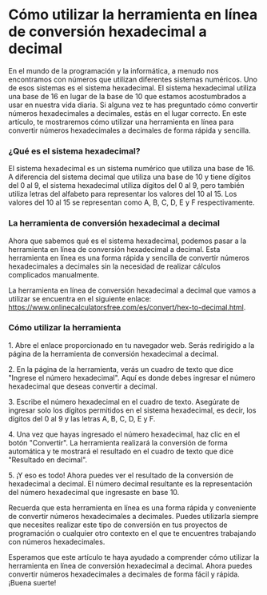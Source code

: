 Cómo utilizar la herramienta en línea de conversión hexadecimal a decimal
=========================================================================

En el mundo de la programación y la informática, a menudo nos encontramos con números que utilizan diferentes sistemas numéricos. Uno de esos sistemas es el sistema hexadecimal. El sistema hexadecimal utiliza una base de 16 en lugar de la base de 10 que estamos acostumbrados a usar en nuestra vida diaria. Si alguna vez te has preguntado cómo convertir números hexadecimales a decimales, estás en el lugar correcto. En este artículo, te mostraremos cómo utilizar una herramienta en línea para convertir números hexadecimales a decimales de forma rápida y sencilla.

### ¿Qué es el sistema hexadecimal?

El sistema hexadecimal es un sistema numérico que utiliza una base de 16. A diferencia del sistema decimal que utiliza una base de 10 y tiene dígitos del 0 al 9, el sistema hexadecimal utiliza dígitos del 0 al 9, pero también utiliza letras del alfabeto para representar los valores del 10 al 15. Los valores del 10 al 15 se representan como A, B, C, D, E y F respectivamente.

### La herramienta de conversión hexadecimal a decimal

Ahora que sabemos qué es el sistema hexadecimal, podemos pasar a la herramienta en línea de conversión hexadecimal a decimal. Esta herramienta en línea es una forma rápida y sencilla de convertir números hexadecimales a decimales sin la necesidad de realizar cálculos complicados manualmente.

La herramienta en línea de conversión hexadecimal a decimal que vamos a utilizar se encuentra en el siguiente enlace: <https://www.onlinecalculatorsfree.com/es/convert/hex-to-decimal.html>.

### Cómo utilizar la herramienta

1\. Abre el enlace proporcionado en tu navegador web. Serás redirigido a la página de la herramienta de conversión hexadecimal a decimal.

2\. En la página de la herramienta, verás un cuadro de texto que dice "Ingrese el número hexadecimal". Aquí es donde debes ingresar el número hexadecimal que deseas convertir a decimal.

3\. Escribe el número hexadecimal en el cuadro de texto. Asegúrate de ingresar solo los dígitos permitidos en el sistema hexadecimal, es decir, los dígitos del 0 al 9 y las letras A, B, C, D, E y F.

4\. Una vez que hayas ingresado el número hexadecimal, haz clic en el botón "Convertir". La herramienta realizará la conversión de forma automática y te mostrará el resultado en el cuadro de texto que dice "Resultado en decimal".

5\. ¡Y eso es todo! Ahora puedes ver el resultado de la conversión de hexadecimal a decimal. El número decimal resultante es la representación del número hexadecimal que ingresaste en base 10.

Recuerda que esta herramienta en línea es una forma rápida y conveniente de convertir números hexadecimales a decimales. Puedes utilizarla siempre que necesites realizar este tipo de conversión en tus proyectos de programación o cualquier otro contexto en el que te encuentres trabajando con números hexadecimales.

Esperamos que este artículo te haya ayudado a comprender cómo utilizar la herramienta en línea de conversión hexadecimal a decimal. Ahora puedes convertir números hexadecimales a decimales de forma fácil y rápida. ¡Buena suerte!